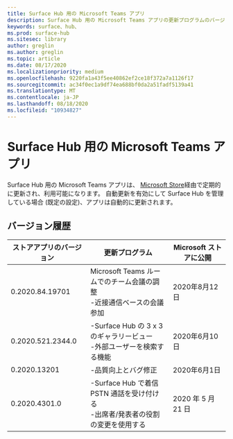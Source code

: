 ```yaml
---
title: Surface Hub 用の Microsoft Teams アプリ
description: Surface Hub 用の Microsoft Teams アプリの更新プログラムのバージョン履歴を提供します
keywords: surface、hub、
ms.prod: surface-hub
ms.sitesec: library
author: greglin
ms.author: greglin
ms.topic: article
ms.date: 08/17/2020
ms.localizationpriority: medium
ms.openlocfilehash: 9220fa1a43f5ee40862ef2ce18f372a7a1126f17
ms.sourcegitcommit: ac34f0ec1a9df74ea688bf0da2a51fadf5139a41
ms.translationtype: MT
ms.contentlocale: ja-JP
ms.lasthandoff: 08/18/2020
ms.locfileid: "10934827"
---
```

# Surface Hub 用の Microsoft Teams アプリ 

Surface Hub 用の Microsoft Teams アプリは、 [Microsoft Store](https://www.microsoft.com/store/apps/windows)経由で定期的に更新され、利用可能になります。 自動更新を有効にして Surface Hub を管理している場合 (既定の設定)、アプリは自動的に更新されます。
 

## バージョン履歴
| ストアアプリのバージョン | 更新プログラム                                                                                         | Microsoft ストアに公開 |
| --------------------- | --------------------------------------------------------------------------------------------------- | -------------------------------- |
| 0.2020.84.19701       | Microsoft Teams ルームでのチーム会議の調整 <br> -近接通信ベースの会議参加                            | 2020年8月12日<br>            |
| 0.2020.521.2344.0     | -Surface Hub の 3 x 3 のギャラリービュー<br>-外部ユーザーを検索する機能                         | 2020年6月10日<br>            |
| 0.2020.13201          | -品質向上とバグ修正                                                                | 2020年6月1日<br>          |
| 0.2020.4301.0         | -Surface Hub で着信 PSTN 通話を受け付ける<br>-出席者/発表者の役割の変更を使用する            | 2020 年 5 月 21 日                     |
